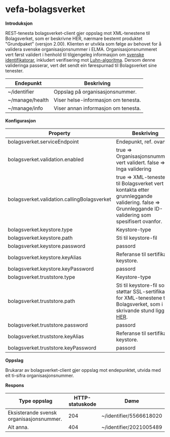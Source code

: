 # vefa-bolagsverket
**Introduksjon**

REST-tenesta bolagsverket-client gjer oppslag mot XML-tenestene til Bolagsverket, som er beskrivne HER, nærmare bestemt produktet "Grundpaket" (versjon 2.00).
Klienten er utvikla som følge av behovet for å validera svenske organisasjonsnummer i ELMA. 
Organisasjonsnummeret vert først validert i henhold til tilgjengeleg informasjon om [svenske identifikatorar](http://bolagsverket.se/be/sok/xml), inkludert verifisering mot [Luhn-algoritma](https://sv.wikipedia.org/wiki/Luhn-algoritmen). 
Dersom denne valideringa passerar, vert det sendt ein førespurnad til Bolagsverket sine tenester.

Endepunkt | Beskriving
--------- | ---------------
~/identifier | Oppslag på organisasjonsnummer.
~/manage/health | Viser helse-informasjon om tenesta.
~/manage/info | Viser annan informasjon om tenesta.

**Konfigurasjon**

Property | Beskriving | Default
-------- | ---------- | -------
bolagsverket.serviceEndpoint | Endepunkt, ref. ovanfor | -
bolagsverket.validation.enabled | true => Organisasjonsnummeret vert validert. false => Inga validering | true
bolagsverket.validation.callingBolagsverket	| true => XML-tenestene til Bolagsverket vert kontakta etter grunnleggande validering. false => Grunnleggande ID-validering som spesifisert ovanfor. | true
bolagsverket.keystore.type | Keystore-type | JKS
bolagsverket.keystore.path | Sti til keystore-fil | -
bolagsverket.keystore.password | passord | -
bolagsverket.keystore.keyAlias | Referanse til sertifikat i keystore. | -
bolagsverket.keystore.keyPassword | passord	 | -
bolagsverket.truststore.type | Keystore-type | JKS
bolagsverket.truststore.path | Sti til keystore-fil som støttar SSL-sertifikatet for XML-tenestene til Bolagsverket, som i skrivande stund ligg [HER](https://repository.trust.teliasonera.com/teliasonerarootcav1.cer). | -
bolagsverket.truststore.password | passord | -
bolagsverket.truststore.keyAlias | Referanse til sertifikat i keystore. | -
bolagsverket.truststore.keyPassword	| passord | -

**Oppslag**

Brukarar av bolagsverket-client gjer oppslag mot endepunktet, utvida med eit ti-sifra organisasjonsnummer.

**Respons**

Type oppslag | HTTP-statuskode | Døme
------------ | --------------- | -----
Eksisterande svensk organisasjonsnummer. | 204 | ~/identifier/5566618020
Alt anna. | 404 | ~/identifier/2021005489